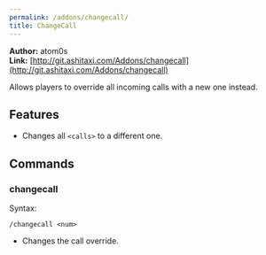 ```yaml
---
permalink: /addons/changecall/
title: ChangeCall
---
```


**Author:** atom0s<br/>
**Link:** [http://git.ashitaxi.com/Addons/changecall](http://git.ashitaxi.com/Addons/changecall)

Allows players to override all incoming calls with a new one instead.

## Features

  * Changes all `<calls>` to a different one.

## Commands

### changecall
Syntax:
```
/changecall <num>
```
  * Changes the call override.
